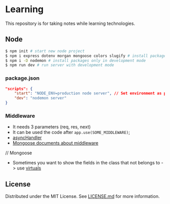 # Learning

This repository is for taking notes while learning technologies.

## Node

```sh
$ npm init # start new node project
$ npm i express dotenv morgan mongoose colors slugify # install packages
$ npm i -D nodemon # install packages only in development mode
$ npm run dev # run server with development mode
```

### package.json

```json
"scripts": {
    "start": "NODE_ENV=production node server", // Set environment as production
    "dev": "nodemon server"
}
```

### Middleware

- It needs 3 parameters (req, res, next)
- It can be used the code after `app.use(SOME_MIDDLEWARE)`;
- [asyncHandler](https://www.acuriousanimal.com/blog/2018/03/15/express-async-middleware)
- [Mongoose documents about middleware](https://mongoosejs.com/docs/middleware.html)

// Mongoose

- Sometimes you want to show the fields in the class that not belongs to -> use [virtuals](https://mongoosejs.com/docs/tutorials/virtuals.html)

## License

Distributed under the MIT License. See [LICENSE.md](LICENSE.md) for more information.
